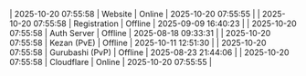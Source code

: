 | 2025-10-20 07:55:58 | Website | Online | 2025-10-20 07:55:55 |
| 2025-10-20 07:55:58 | Registration | Offline | 2025-09-09 16:40:23 |
| 2025-10-20 07:55:58 | Auth Server | Offline | 2025-08-18 09:33:31 |
| 2025-10-20 07:55:58 | Kezan (PvE) | Offline | 2025-10-11 12:51:30 |
| 2025-10-20 07:55:58 | Gurubashi (PvP) | Offline | 2025-08-23 21:44:06 |
| 2025-10-20 07:55:58 | Cloudflare | Online | 2025-10-20 07:55:55 |

